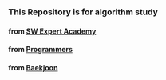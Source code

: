 ### This Repository is for algorithm study
#### from [SW Expert Academy](https://swexpertacademy.com/main/learn/course/courseList.do)
#### from [Programmers](https://programmers.co.kr/)
#### from [Baekjoon](https://www.acmicpc.net/)
